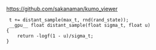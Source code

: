 https://github.com/sakanaman/kumo_viewer

```
 t += distant_sample(max_t, rnd(rand_state));
 __gpu__ float distant_sample(float sigma_t, float u)
{
    return -logf(1 - u)/sigma_t;
}
```

